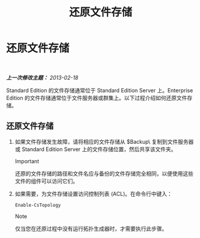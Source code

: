 ﻿---
title: 还原文件存储
TOCTitle: 还原文件存储
ms:assetid: 89916fc6-31d3-4c7f-9eaf-c02584761ef4
ms:mtpsurl: https://technet.microsoft.com/zh-cn/library/Hh202180(v=OCS.15)
ms:contentKeyID: 52061068
ms.date: 05/19/2016
mtps_version: v=OCS.15
ms.translationtype: HT
---

# 还原文件存储

 

_**上一次修改主题：** 2013-02-18_

Standard Edition 的文件存储通常位于 Standard Edition Server 上。Enterprise Edition 的文件存储通常位于文件服务器或群集上。以下过程介绍如何还原文件存储。

## 还原文件存储

1.  如果文件存储发生故障，请将相应的文件存储从 $Backup\\ 复制到文件服务器或 Standard Edition Server 上的文件存储位置，然后共享该文件夹。
    
    > [!IMPORTANT]
    > 还原的文件存储的路径和文件名应与备份的文件存储完全相同，以便使用这些文件的组件可以访问它们。


2.  如果需要，为文件存储设置访问控制列表 (ACL)。在命令行中键入：
    
        Enable-CsTopology
    
    > [!NOTE]  
	> 仅当您在还原过程中没有运行拓扑生成器时，才需要执行此步骤。
    

